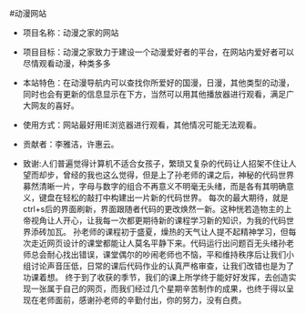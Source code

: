 #动漫网站

* 项目名称：动漫之家的网站

* 项目目标：动漫之家致力于建设一个动漫爱好者的平台，在网站内爱好者可以尽情观看动漫，种类多多

* 本站特色：在动漫导航内可以查找你所爱好的国漫，日漫，其他类型的动漫，同时也会有更新的信息显示在下方，当然可以用其他播放器进行观看，满足广大网友的喜好。

* 使用方式：网站最好用IE浏览器进行观看，其他情况可能无法观看。

* 贡献者：李雅洁，许惠云。

* 致谢:人们普遍觉得计算机不适合女孩子，繁琐又复杂的代码让人招架不住让人望而却步，曾经的我也这么觉得，但是上了孙老师的课之后，神秘的代码世界募然清晰一片，字母与数字的组合不再意义不明毫无头绪，而是各有其明确意义，键盘在轻松的敲打中构建出一片新的代码世界。
每次的最大期待，就是ctrl+s后的界面刷新，界面跟随者代码的更改焕然一新。这种恍若造物主的上帝视角让人开心，让我每一次都更期待新的课程学习新的知识，为我的代码世界添砖加瓦。
孙老师的课程初于盛夏，燥热的天气让人提不起精神学习，但每次走近网页设计的课堂都能让人莫名平静下来。代码运行出问题百无头绪孙老师总会耐心找出错误，课堂偶尔的吵闹老师也不恼，平和维持秩序后让我们小组讨论声音压低，日常的课后代码作业的认真严格审查，让我们改错也是为了功课着想。
终于到了收获的季节，我们的课上所学终于能好好发挥，去创造实现一张属于自己的网页，而我们经过几个星期辛苦制作的成果，也终于得以呈现在老师面前，感谢孙老师的辛勤付出，你的努力，没有白费。
